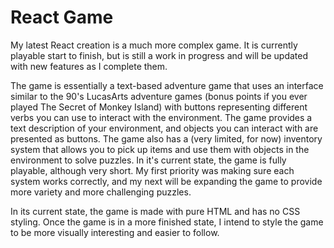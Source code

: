 # React Game
My latest React creation is a much more complex game.  It is currently playable start to finish, but is still a work in progress and will be updated with new features as I complete them.

The game is essentially a text-based adventure game that uses an interface similar to the 90's LucasArts adventure games (bonus points if you ever played The Secret of Monkey Island) with buttons representing different verbs you can use to interact with the environment.  The game provides a text description of your environment, and objects you can interact with are presented as buttons.  The game also has a (very limited, for now) inventory system that allows you to pick up items and use them with objects in the environment to solve puzzles.  In it's current state, the game is fully playable, although very short.  My first priority was making sure each system works correctly, and my next will be expanding the game to provide more variety and more challenging puzzles.

In its current state, the game is made with pure HTML and has no CSS styling.  Once the game is in a more finished state, I intend to style the game to be more visually interesting and easier to follow.
